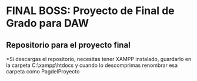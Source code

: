 # FINAL BOSS: Proyecto de Final de Grado para DAW
## Repositorio para el proyecto final
*Si descargas el repositorio, necesitas tener XAMPP instalado, guardarlo en la carpeta C:\xampp\htdocs y cuando lo descomprimas renombrar esa carpeta como PagdelProyecto
